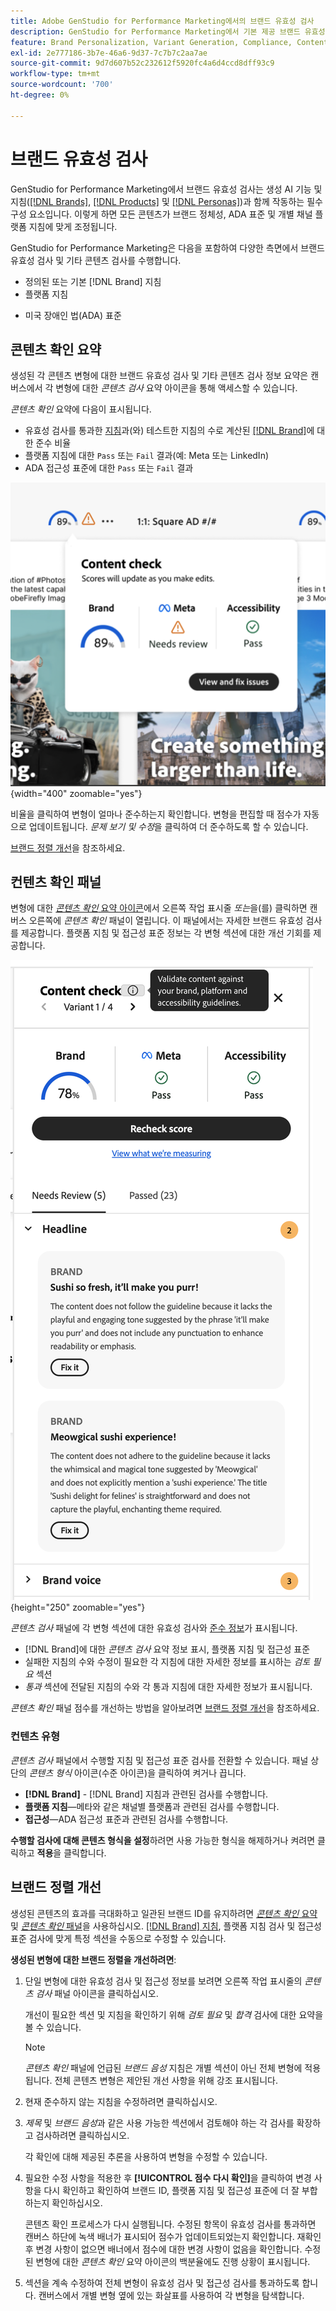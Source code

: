 ```yaml
---
title: Adobe GenStudio for Performance Marketing에서의 브랜드 유효성 검사
description: GenStudio for Performance Marketing에서 기본 제공 브랜드 유효성 검사 시스템이 작동하는 방식을 알아봅니다.
feature: Brand Personalization, Variant Generation, Compliance, Content Generation, Content Review, Generative AI
exl-id: 2e777186-3b7e-46a6-9d37-7c7b7c2aa7ae
source-git-commit: 9d7d607b52c232612f5920fc4a6d4ccd8dff93c9
workflow-type: tm+mt
source-wordcount: '700'
ht-degree: 0%

---
```


# 브랜드 유효성 검사

GenStudio for Performance Marketing에서 브랜드 유효성 검사는 생성 AI 기능 및 지침([[!DNL Brands]](/help/user-guide/guidelines/brands.md), [[!DNL Products]](/help/user-guide/guidelines/products.md) 및 [[!DNL Personas]](/help/user-guide/guidelines/personas.md))과 함께 작동하는 필수 구성 요소입니다. 이렇게 하면 모든 콘텐츠가 브랜드 정체성, ADA 표준 및 개별 채널 플랫폼 지침에 맞게 조정됩니다.

GenStudio for Performance Marketing은 다음을 포함하여 다양한 측면에서 브랜드 유효성 검사 및 기타 콘텐츠 검사를 수행합니다.

* 정의된 또는 기본 [!DNL Brand] 지침
* 플랫폼 지침
<!-- * Ethical considerations related to gender, ethnicity, race, disability status, and age in AI-generated content -->
* 미국 장애인 법(ADA) 표준

## 콘텐츠 확인 요약

생성된 각 콘텐츠 변형에 대한 브랜드 유효성 검사 및 기타 콘텐츠 검사 정보 요약은 캔버스에서 각 변형에 대한 _콘텐츠 검사_ 요약 아이콘을 통해 액세스할 수 있습니다.

_콘텐츠 확인_ 요약에 다음이 표시됩니다.

* 유효성 검사를 통과한 [지침](overview.md)과(와) 테스트한 지침의 수로 계산된 [[!DNL Brand]](brands.md)에 대한 준수 비율
* 플랫폼 지침에 대한 `Pass` 또는 `Fail` 결과(예: Meta 또는 LinkedIn)
* ADA 접근성 표준에 대한 `Pass` 또는 `Fail` 결과

![콘텐츠 확인 요약](/help/assets/content-check-summary.png){width="400" zoomable="yes"}

비율을 클릭하여 변형이 얼마나 준수하는지 확인합니다. 변형을 편집할 때 점수가 자동으로 업데이트됩니다. _문제 보기 및 수정_&#x200B;을 클릭하여 더 준수하도록 할 수 있습니다.

[브랜드 정렬 개선](#improve-brand-alignment)을 참조하세요.

## 컨텐츠 확인 패널

변형에 대한 [_콘텐츠 확인_ 요약 아이콘](#content-check-summary)에서 오른쪽 작업 표시줄 _또는_&#x200B;을(를) 클릭하면 캔버스 오른쪽에 _콘텐츠 확인_ 패널이 열립니다. 이 패널에서는 자세한 브랜드 유효성 검사를 제공합니다. 플랫폼 지침 및 접근성 표준 정보는 각 변형 섹션에 대한 개선 기회를 제공합니다.

![콘텐츠 확인 패널](/help/assets/content-check-panel.png){height="250" zoomable="yes"}

_콘텐츠 검사_ 패널에 각 변형 섹션에 대한 유효성 검사와 [준수 정보](/help/user-guide/guidelines/overview.md#compliance)가 표시됩니다.

* [!DNL Brand]에 대한 _콘텐츠 검사_ 요약 정보 표시, 플랫폼 지침 및 접근성 표준
* 실패한 지침의 수와 수정이 필요한 각 지침에 대한 자세한 정보를 표시하는 _검토 필요_ 섹션
* _통과_ 섹션에 전달된 지침의 수와 각 통과 지침에 대한 자세한 정보가 표시됩니다.

_콘텐츠 확인_ 패널 점수를 개선하는 방법을 알아보려면 [브랜드 정렬 개선](#improve-brand-alignment)을 참조하세요.

### 컨텐츠 유형

_콘텐츠 검사_ 패널에서 수행할 지침 및 접근성 표준 검사를 전환할 수 있습니다. 패널 상단의 _콘텐츠 형식_ 아이콘(수준 아이콘)을 클릭하여 켜거나 끕니다.

* **[!DNL Brand]** - [!DNL Brand] 지침과 관련된 검사를 수행합니다.
* **플랫폼 지침**—메타와 같은 채널별 플랫폼과 관련된 검사를 수행합니다.
* **접근성**—ADA 접근성 표준과 관련된 검사를 수행합니다.

**수행할 검사에 대해 콘텐츠 형식을 설정**&#x200B;하려면 사용 가능한 형식을 해제하거나 켜려면 클릭하고 **적용**&#x200B;을 클릭합니다.

## 브랜드 정렬 개선

생성된 콘텐츠의 효과를 극대화하고 일관된 브랜드 ID를 유지하려면 [_콘텐츠 확인_ 요약](#content-check-summary) 및 [_콘텐츠 확인_ 패널](#content-check-panel)을 사용하십시오. [[!DNL Brand] 지침](brands.md), 플랫폼 지침 검사 및 접근성 표준 검사에 맞게 특정 섹션을 수동으로 수정할 수 있습니다.

**생성된 변형에 대한 브랜드 정렬을 개선하려면**:

1. 단일 변형에 대한 유효성 검사 및 접근성 정보를 보려면 오른쪽 작업 표시줄의 _콘텐츠 검사_ 패널 아이콘을 클릭하십시오.

   개선이 필요한 섹션 및 지침을 확인하기 위해 _검토 필요_ 및 _합격_ 검사에 대한 요약을 볼 수 있습니다.

   >[!NOTE]
   >
   > _콘텐츠 확인_ 패널에 언급된 _브랜드 음성_ 지침은 개별 섹션이 아닌 전체 변형에 적용됩니다. 전체 콘텐츠 변형은 제안된 개선 사항을 위해 강조 표시됩니다.

1. 현재 준수하지 않는 지침을 수정하려면 클릭하십시오.
1. _제목_ 및 _브랜드 음성_&#x200B;과 같은 사용 가능한 섹션에서 검토해야 하는 각 검사를 확장하고 검사하려면 클릭하십시오.

   각 확인에 대해 제공된 추론을 사용하여 변형을 수정할 수 있습니다.

1. 필요한 수정 사항을 적용한 후 **[!UICONTROL 점수 다시 확인]**&#x200B;을 클릭하여 변경 사항을 다시 확인하고 확인하여 브랜드 ID, 플랫폼 지침 및 접근성 표준에 더 잘 부합하는지 확인하십시오.

   콘텐츠 확인 프로세스가 다시 실행됩니다. 수정된 항목이 유효성 검사를 통과하면 캔버스 하단에 녹색 배너가 표시되어 점수가 업데이트되었는지 확인합니다. 재확인 후 변경 사항이 없으면 배너에서 점수에 대한 변경 사항이 없음을 확인합니다. 수정된 변형에 대한 _콘텐츠 확인_ 요약 아이콘의 백분율에도 진행 상황이 표시됩니다.

1. 섹션을 계속 수정하여 전체 변형이 유효성 검사 및 접근성 검사를 통과하도록 합니다. 캔버스에서 개별 변형 옆에 있는 화살표를 사용하여 각 변형을 탐색합니다.

